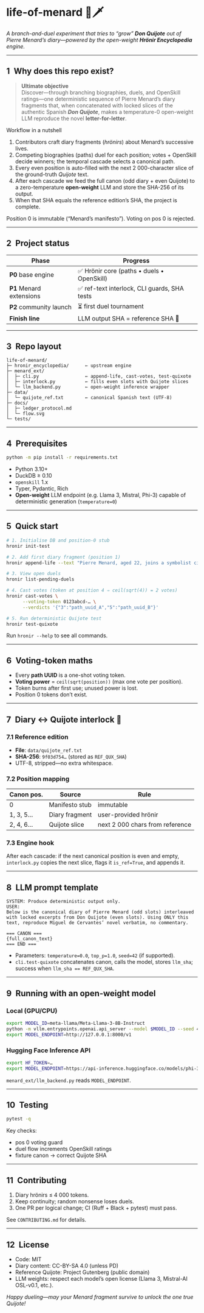 # life-of-menard 📜🗡️  
*A branch-and-duel experiment that tries to “grow” **Don Quijote** out of Pierre Menard’s diary—powered by the open-weight **Hrönir Encyclopedia** engine.*

---

## 1 Why does this repo exist?

> **Ultimate objective**  
> Discover—through branching biographies, duels, and OpenSkill ratings—one deterministic sequence of Pierre Menard’s diary fragments that, when concatenated with locked slices of the authentic Spanish **_Don Quijote_**, makes a temperature-0 open-weight LLM reproduce the novel **letter-for-letter**.

Workflow in a nutshell  

1. Contributors craft diary fragments (*hrönirs*) about Menard’s successive lives.  
2. Competing biographies (paths) duel for each position; votes + OpenSkill decide winners; the temporal cascade selects a canonical path.  
3. Every even position is auto-filled with the next 2 000-character slice of the ground-truth *Quijote* text.  
4. After each cascade we feed the full canon (odd diary + even Quijote) to a zero-temperature **open-weight** LLM and store the SHA-256 of its output.  
5. When that SHA equals the reference edition’s SHA, the project is complete.  

Position 0 is immutable (“Menard’s manifesto”). Voting on pos 0 is rejected.

---

## 2 Project status

| Phase | Progress |
|-------|----------|
| **P0** base engine      | ✅ Hrönir core (paths • duels • OpenSkill) |
| **P1** Menard extensions| ✅ ref-text interlock, CLI guards, SHA tests |
| **P2** community launch | ⏳ first duel tournament |
| **Finish line**         | LLM output SHA = reference SHA 🚀 |

---

## 3 Repo layout

```text
life-of-menard/
├─ hronir_encyclopedia/      ← upstream engine
├─ menard_ext/
│  ├─ cli.py                 ← append-life, cast-votes, test-quixote
│  ├─ interlock.py           ← fills even slots with Quijote slices
│  └─ llm_backend.py         ← open-weight inference wrapper
├─ data/
│  └─ quijote_ref.txt        ← canonical Spanish text (UTF-8)
├─ docs/
│  ├─ ledger_protocol.md
│  └─ flow.svg
└─ tests/
````

---

## 4 Prerequisites

```bash
python -m pip install -r requirements.txt
```

* Python 3.10+
* DuckDB ≥ 0.10
* `openskill` 1.x
* Typer, Pydantic, Rich
* **Open-weight** LLM endpoint (e.g. Llama 3, Mistral, Phi-3) capable of deterministic generation (`temperature=0`)

---

## 5 Quick start

```bash
# 1. Initialise DB and position-0 stub
hronir init-test

# 2. Add first diary fragment (position 1)
hronir append-life --text "Pierre Menard, aged 22, joins a symbolist circle…"

# 3. View open duels
hronir list-pending-duels

# 4. Cast votes (token at position 4 ⇒ ceil(sqrt(4)) = 2 votes)
hronir cast-votes \
      --voting-token 0123abcd-… \
      --verdicts '{"3":"path_uuid_A","5":"path_uuid_B"}'

# 5. Run deterministic Quijote test
hronir test-quixote
```

Run `hronir --help` to see all commands.

---

## 6 Voting-token maths

* Every **path UUID** is a one-shot voting token.
* **Voting power** = `ceil(sqrt(position))` (max one vote per position).
* Token burns after first use; unused power is lost.
* Position 0 tokens don’t exist.

---

## 7 Diary ↔ Quijote interlock 🧩

### 7.1 Reference edition

* **File**: `data/quijote_ref.txt`
* **SHA-256**: `9f03d754…` (stored as `REF_QUX_SHA`)
* UTF-8, stripped—no extra whitespace.

### 7.2 Position mapping

| Canon pos. | Source         | Rule                            |
| ---------- | -------------- | ------------------------------- |
| 0          | Manifesto stub | immutable                       |
| 1, 3, 5…   | Diary fragment | user-provided hrönir            |
| 2, 4, 6…   | Quijote slice  | next 2 000 chars from reference |

### 7.3 Engine hook

After each cascade: if the next canonical position is even and empty,
`interlock.py` copies the next slice, flags it `is_ref=True`, and appends it.

---

## 8 LLM prompt template

```
SYSTEM: Produce deterministic output only.
USER:
Below is the canonical diary of Pierre Menard (odd slots) interleaved
with locked excerpts from Don Quijote (even slots). Using ONLY this
text, reproduce Miguel de Cervantes’ novel verbatim, no commentary.

=== CANON ===
{full_canon_text}
=== END ===
```

* Parameters: `temperature=0.0`, `top_p=1.0`, `seed=42` (if supported).
* `cli.test-quixote` concatenates canon, calls the model, stores `llm_sha`; success when `llm_sha == REF_QUX_SHA`.

---

## 9 Running with an open-weight model

### Local (GPU/CPU)

```bash
export MODEL_ID=meta-llama/Meta-Llama-3-8B-Instruct
python -m vllm.entrypoints.openai.api_server --model $MODEL_ID --seed 42
export MODEL_ENDPOINT=http://127.0.0.1:8000/v1
```

### Hugging Face Inference API

```bash
export HF_TOKEN=…
export MODEL_ENDPOINT=https://api-inference.huggingface.co/models/phi-3-mini-128k-instruct
```

`menard_ext/llm_backend.py` reads `MODEL_ENDPOINT`.

---

## 10 Testing

```bash
pytest -q
```

Key checks:

* pos 0 voting guard
* duel flow increments OpenSkill ratings
* fixture canon → correct Quijote SHA

---

## 11 Contributing

1. Diary hrönirs ≤ 4 000 tokens.
2. Keep continuity; random nonsense loses duels.
3. One PR per logical change; CI (Ruff + Black + pytest) must pass.

See `CONTRIBUTING.md` for details.

---

## 12 License

* Code: MIT
* Diary content: CC-BY-SA 4.0 (unless PD)
* Reference Quijote: Project Gutenberg (public domain)
* LLM weights: respect each model’s open license (Llama 3, Mistral-AI OSL-v0.1, etc.).

*Happy dueling—may your Menard fragment survive to unlock the one true Quijote!*

